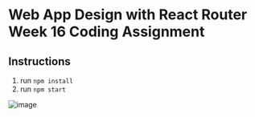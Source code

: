 <!-- 
    Copyright (c) 2023 Promineo Tech
    Author:  Promineo Tech Academic Team
    Subject: React Router Boiler Plate
  ------------------------------------------->
  
# Web App Design with React Router Week 16 Coding Assignment

## Instructions 

1. run ```npm install```
2. run ```npm start```

![image](https://github.com/geckigami/pr-w16/assets/124421987/61dfec03-a99e-4224-b99b-1edd1b8beef7)



